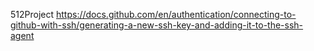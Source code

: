  512Project
https://docs.github.com/en/authentication/connecting-to-github-with-ssh/generating-a-new-ssh-key-and-adding-it-to-the-ssh-agent

